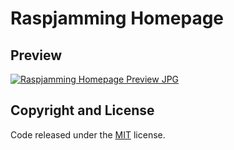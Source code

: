 
# Raspjamming Homepage

## Preview

[![Raspjamming Homepage Preview JPG](https://GrazerComputerClub.github.io/Raspjamming/img/preview.jpg)](https://GrazerComputerClub.github.io/Raspjamming/)


## Copyright and License

Code released under the [MIT](https://GrazerComputerClub.github.io/Raspjamming/LICENSE) license.
